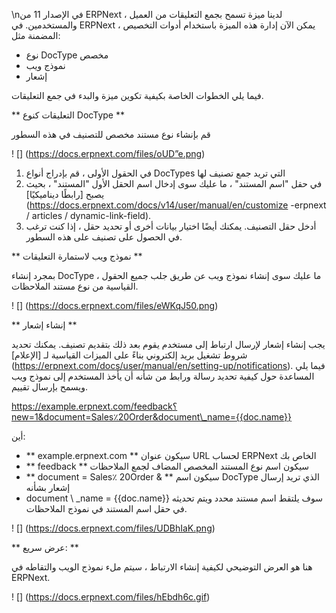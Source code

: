 \nفي الإصدار 11 من ERPNext ، لدينا ميزة تسمح بجمع التعليقات من العميل والمستخدمين. في ERPNext ، يمكن الآن إدارة هذه الميزة باستخدام أدوات التخصيص المضمنة مثل:

* نوع DocType مخصص
*   نموذج ويب
*   إشعار

فيما يلي الخطوات الخاصة بكيفية تكوين ميزة والبدء في جمع التعليقات.

** التعليقات كنوع DocType **

قم بإنشاء نوع مستند مخصص للتصنيف في هذه السطور

! [] (https://docs.erpnext.com/files/oUD”e.png)

1. في الحقول الأولى ، قم بإدراج أنواع DocTypes التي تريد جمع تصنيف لها
2. في حقل "اسم المستند" ، ما عليك سوى إدخال اسم الحقل الأول "المستند" ، بحيث يصبح [رابطًا ديناميكيًا] (https://docs.erpnext.com/docs/v14/user/manual/en/customize -erpnext / articles / dynamic-link-field).
3. أدخل حقل التصنيف. يمكنك أيضًا اختيار بيانات أخرى أو تحديد حقل ، إذا كنت ترغب في الحصول على تصنيف على هذه السطور.

** نموذج ويب لاستمارة التعليقات **

بمجرد إنشاء DocType ، ما عليك سوى إنشاء نموذج ويب عن طريق جلب جميع الحقول القياسية من نوع مستند الملاحظات.

! [] (https://docs.erpnext.com/files/eWKqJ50.png)

** إنشاء إشعار **

يجب إنشاء إشعار لإرسال ارتباط إلى مستخدم يقوم بعد ذلك بتقديم تصنيف. يمكنك تحديد شروط تشغيل بريد إلكتروني بناءً على الميزات القياسية لـ [الإعلام] (https://erpnext.com/docs/user/manual/en/setting-up/notifications). فيما يلي المساعدة حول كيفية تحديد رسالة ورابط من شأنه أن يأخذ المستخدم إلى نموذج ويب ويسمح بإرسال تقييم.

https://example.erpnext.com/feedback؟new=1&document=Sales٪20Order&document\_name={{doc.name}}

أين:

* ** example.erpnext.com ** سيكون عنوان URL لحساب ERPNext الخاص بك
* ** feedback ** سيكون اسم نوع المستند المخصص المضاف لجمع الملاحظات
* ** document = Sales٪ 20Order & ** سيكون اسم DocType الذي تريد إرسال إشعار بشأنه
* document \ _name = {{doc.name}} سوف يلتقط اسم مستند محدد ويتم تحديثه في حقل اسم المستند في نموذج الملاحظات.

! [] (https://docs.erpnext.com/files/UDBhIaK.png)

** عرض سريع: **

هنا هو العرض التوضيحي لكيفية إنشاء الارتباط ، سيتم ملء نموذج الويب والتقاطه في ERPNext.

! [] (https://docs.erpnext.com/files/hEbdh6c.gif)